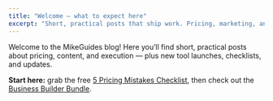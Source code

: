 ```yaml
---
title: "Welcome — what to expect here"
excerpt: "Short, practical posts that ship work. Pricing, marketing, and the tools we actually use."
---
```


Welcome to the MikeGuides blog! Here you’ll find short, practical posts about pricing, content, and execution — plus new tool launches, checklists, and updates.

**Start here:** grab the free [5 Pricing Mistakes Checklist](https://mikeguides8.gumroad.com/l/pricing-mistakes-checklist), then check out the [Business Builder Bundle](https://mikeguides.co/bundle).
